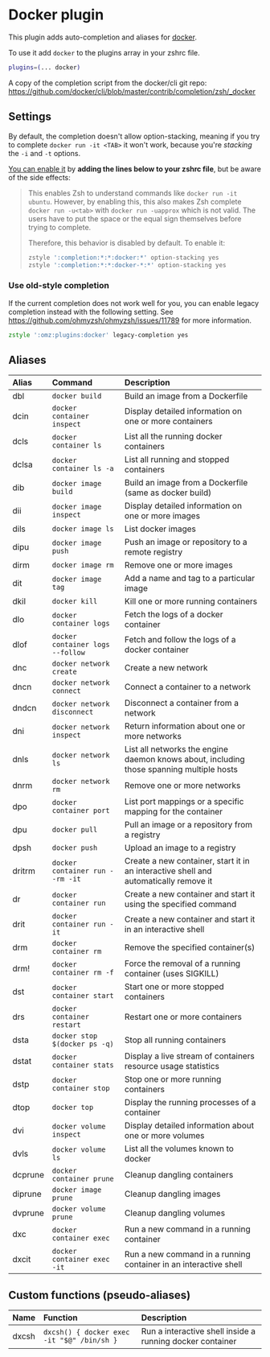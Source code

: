 # Docker plugin

This plugin adds auto-completion and aliases for [docker](https://www.docker.com/).

To use it add `docker` to the plugins array in your zshrc file.

```zsh
plugins=(... docker)
```

A copy of the completion script from the docker/cli git repo:
https://github.com/docker/cli/blob/master/contrib/completion/zsh/_docker

## Settings

By default, the completion doesn't allow option-stacking, meaning if you try to complete
`docker run -it <TAB>` it won't work, because you're _stacking_ the `-i` and `-t` options.

[You can enable it](https://github.com/docker/cli/commit/b10fb43048) by **adding the lines below to your zshrc
file**, but be aware of the side effects:

> This enables Zsh to understand commands like `docker run -it ubuntu`. However, by enabling this, this also
> makes Zsh complete `docker run -u<tab>` with `docker run -uapprox` which is not valid. The users have to put
> the space or the equal sign themselves before trying to complete.
>
> Therefore, this behavior is disabled by default. To enable it:
>
> ```sh
> zstyle ':completion:*:*:docker:*' option-stacking yes
> zstyle ':completion:*:*:docker-*:*' option-stacking yes
> ```

### Use old-style completion

If the current completion does not work well for you, you can enable legacy completion instead with the
following setting. See https://github.com/ohmyzsh/ohmyzsh/issues/11789 for more information.

```zsh
zstyle ':omz:plugins:docker' legacy-completion yes
```

## Aliases

| Alias   | Command                          | Description                                                                              |
| :------ | :------------------------------- | :--------------------------------------------------------------------------------------- |
| dbl     | `docker build`                   | Build an image from a Dockerfile                                                         |
| dcin    | `docker container inspect`       | Display detailed information on one or more containers                                   |
| dcls    | `docker container ls`            | List all the running docker containers                                                   |
| dclsa   | `docker container ls -a`         | List all running and stopped containers                                                  |
| dib     | `docker image build`             | Build an image from a Dockerfile (same as docker build)                                  |
| dii     | `docker image inspect`           | Display detailed information on one or more images                                       |
| dils    | `docker image ls`                | List docker images                                                                       |
| dipu    | `docker image push`              | Push an image or repository to a remote registry                                         |
| dirm    | `docker image rm`                | Remove one or more images                                                                |
| dit     | `docker image tag`               | Add a name and tag to a particular image                                                 |
| dkil    | `docker kill`                    | Kill one or more running containers                                                      |
| dlo     | `docker container logs`          | Fetch the logs of a docker container                                                     |
| dlof    | `docker container logs --follow` | Fetch and follow the logs of a docker container                                          |
| dnc     | `docker network create`          | Create a new network                                                                     |
| dncn    | `docker network connect`         | Connect a container to a network                                                         |
| dndcn   | `docker network disconnect`      | Disconnect a container from a network                                                    |
| dni     | `docker network inspect`         | Return information about one or more networks                                            |
| dnls    | `docker network ls`              | List all networks the engine daemon knows about, including those spanning multiple hosts |
| dnrm    | `docker network rm`              | Remove one or more networks                                                              |
| dpo     | `docker container port`          | List port mappings or a specific mapping for the container                               |
| dpu     | `docker pull`                    | Pull an image or a repository from a registry                                            |
| dpsh    | `docker push`                    | Upload an image to a registry                                                            |
| dritrm  | `docker container run --rm -it`  | Create a new container, start it in an interactive shell and automatically remove it     |
| dr      | `docker container run`           | Create a new container and start it using the specified command                          |
| drit    | `docker container run -it`       | Create a new container and start it in an interactive shell                              |
| drm     | `docker container rm`            | Remove the specified container(s)                                                        |
| drm!    | `docker container rm -f`         | Force the removal of a running container (uses SIGKILL)                                  |
| dst     | `docker container start`         | Start one or more stopped containers                                                     |
| drs     | `docker container restart`       | Restart one or more containers                                                           |
| dsta    | `docker stop $(docker ps -q)`    | Stop all running containers                                                              |
| dstat   | `docker container stats`         | Display a live stream of containers resource usage statistics                            |
| dstp    | `docker container stop`          | Stop one or more running containers                                                      |
| dtop    | `docker top`                     | Display the running processes of a container                                             |
| dvi     | `docker volume inspect`          | Display detailed information about one or more volumes                                   |
| dvls    | `docker volume ls`               | List all the volumes known to docker                                                     |
| dcprune | `docker container prune`         | Cleanup dangling containers                                                              |
| diprune | `docker image prune`             | Cleanup dangling images                                                                  |
| dvprune | `docker volume prune`            | Cleanup dangling volumes                                                                 |
| dxc     | `docker container exec`          | Run a new command in a running container                                                 |
| dxcit   | `docker container exec -it`      | Run a new command in a running container in an interactive shell                         |

## Custom functions (pseudo-aliases)

| Name  | Function                                   | Description                                               |
| :---- | :----------------------------------------- | :-------------------------------------------------------- |
| dxcsh | `dxcsh() { docker exec -it "$@" /bin/sh }` | Run a interactive shell inside a running docker container |
